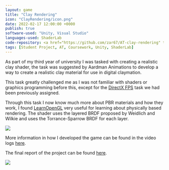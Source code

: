 ```yaml
---
layout: game
title: "Clay Rendering"
icon: "ClayRendering/icon.png"
date: 2022-02-17 12:00:00 +0000
publish: true
software-used: "Unity, Visual Studio"
languages-used: ShaderLab
code-repository: <a href="https://github.com/zar67/AT-clay-rendering" target="_blank">GitHub</a>
tags: [Student Project, AT, Coursework, Unity, ShaderLab]
---
```


As part of my third year of university I was tasked with creating a realistic clay shader, the task was suggested by Aardman Animations to develop a way to create a realistic clay material for use in digital claymation. 

This task greatly challenged me as I was not familiar with shaders or graphics programming before this, except for the <a href="https://zar67.github.io/Portfolio/games/2021-11-18-firectx-fps.html">DirectX FPS</a> task we had been previously assigned. 

Through this task I now know much more about PBR materials and how they work, I found <a href="https://learnopengl.com/PBR/Theory" target="_blank">LearnOpenGL</a> very useful for learning about physically based rendering. The shader uses the layered BRDF proposed by Weidlich and Wilkie and uses the Torrance-Sparrow BRDF for each layer.

<img src="{{ site.baseurl }}/assets/ClayRendering/unity-screenshot.png"/>

More information in how I developed the game can be found in the video logs <a href="https://youtube.com/playlist?list=PLFrr5q99QVCgQ9nvAoHRC83NKl4EfjXSu" target="_blank">here</a>.

The final report of the project can be found <a href="{{site.baseurl}}/assets/ClayRendering/ClayRendering-Report.pdf" target="_blank">here</a>.

<img src="{{ site.baseurl }}/assets/ClayRendering/torus-material.png"/>